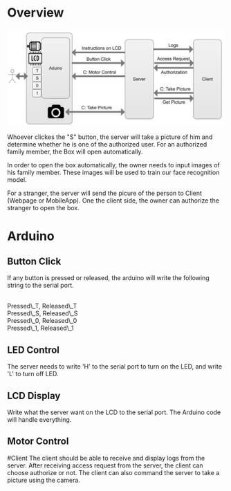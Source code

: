 # Overview
![](./random/system_architecture.png)

Whoever clickes the "S" button, the server will take a picture of him and determine whether he is one of the authorized user. For an authorized family member, the Box will open automatically. 

In order to open the box automatically, the owner needs to input images of his family member. These images will be used to train our face recognition model. 

For a stranger, the server will send the picure of the person to Client (Webpage or MobileApp). One the client side, the owner can authorize the stranger to open the box. 



# Arduino
## Button Click

If any button is pressed or released, the arduino will write the following string to the serial port. 

<br>
Pressed\_T, Released\_T
<br>
Pressed\_S, Released\_S
<br>
Pressed\_0, Released\_0
<br>
Pressed\_1, Released\_1

## LED Control
The server needs to write 'H' to the serial port to turn on the LED, and write 'L' to turn off LED.


## LCD Display
Write what the server want on the LCD to the serial port. The Arduino code will handle everything. 

## Motor Control

#Client
The client should be able to receive and display logs from the server. 
After receiving access request from the server, the client can choose authorize or not. 
The client can also command the server to take a picture using the camera. 
